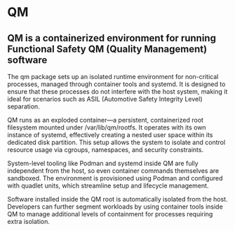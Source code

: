 # QM

## QM is a containerized environment for running Functional Safety QM (Quality Management) software

The qm package sets up an isolated runtime environment for non-critical processes, managed through container tools and systemd. It is designed to ensure that these processes do not interfere with the host system, making it ideal for scenarios such as ASIL (Automotive Safety Integrity Level) separation.

QM runs as an exploded container—a persistent, containerized root filesystem mounted under /var/lib/qm/rootfs. It operates with its own instance of systemd, effectively creating a nested user space within its dedicated disk partition. This setup allows the system to isolate and control resource usage via cgroups, namespaces, and security constraints.

System-level tooling like Podman and systemd inside QM are fully independent from the host, so even container commands themselves are sandboxed. The environment is provisioned using Podman and configured with quadlet units, which streamline setup and lifecycle management.

Software installed inside the QM root is automatically isolated from the host. Developers can further segment workloads by using container tools inside QM to manage additional levels of containment for processes requiring extra isolation.
